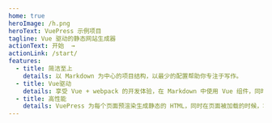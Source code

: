 ```yaml
---
home: true
heroImage: /h.png
heroText: VuePress 示例项目
tagline: Vue 驱动的静态网站生成器
actionText: 开始  →
actionLink: /start/
features:
  - title: 简洁至上
    details: 以 Markdown 为中心的项目结构，以最少的配置帮助你专注于写作。
  - title: Vue驱动
    details: 享受 Vue + webpack 的开发体验，在 Markdown 中使用 Vue 组件，同时可以使用 Vue 来开发自定义主题。
  - title: 高性能
    details: VuePress 为每个页面预渲染生成静态的 HTML，同时在页面被加载的时候，将作为 SPA 运行。
---
```


<ClientOnly>
  <Login />
</ClientOnly>

